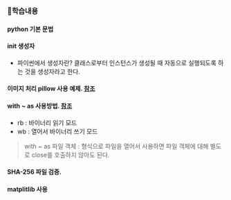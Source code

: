 ### 👏학습내용

#### python 기본 문법

#### __init__ 생성자
  - 파이썬에서 생성자란? 클래스로부터 인스턴스가 생성될 때 자동으로 실행되도록 하는 것을 생성자라고 한다. 

#### 이미지 처리 pillow 사용 예제.  [참조](https://ddolcat.tistory.com/690)



#### with ~ as 사용방법. [참조](https://freedata.tistory.com/73)
- rb : 바이너리 읽기 모드 
- wb : 열어서 바이너리 쓰기 모드 

> with ~ as 파일 객체 : 형식으로 파일을 열어서 사용하면 파일 객체에 대해 별도로 close를 호출하지 않아도 된다. 


#### SHA-256 파일 검증. 


#### matplitlib 사용 
